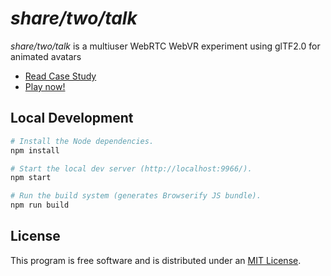 # _share/two/talk_

_share/two/talk_ is a multiuser WebRTC WebVR experiment using glTF2.0 for animated avatars

* [Read Case Study](http://unboring.net/cases/sharetwotalk/)
* [Play now!](http://talk.unboring.net)

## Local Development

```sh
# Install the Node dependencies.
npm install

# Start the local dev server (http://localhost:9966/).
npm start

# Run the build system (generates Browserify JS bundle).
npm run build
```

## License

This program is free software and is distributed under an [MIT License](LICENSE.md).
